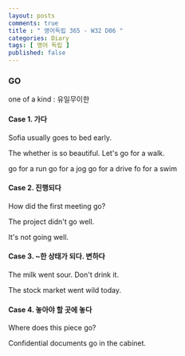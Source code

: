 ```yaml
---
layout: posts
comments: true
title : " 영어독립 365 - W32 D06 "
categories: Diary
tags: [ 영어 독립 ]
published: false
---
```


### GO

one of a kind
 : 유일무이한

#### Case 1. 가다

Sofia usually goes to bed early.

The whether is so beautiful. Let's go for a walk.

go for a run
go for a jog
go for a drive
fo for a swim

#### Case 2. 진행되다

How did the first meeting go?

The project didn't go well.

It's not going well.

#### Case 3. ~한 상태가 되다. 변하다

The milk went sour. Don't drink it.

The stock market went wild today.

#### Case 4. 놓아야 할 곳에 놓다

Where does this piece go?

Confidential documents go in the cabinet.
